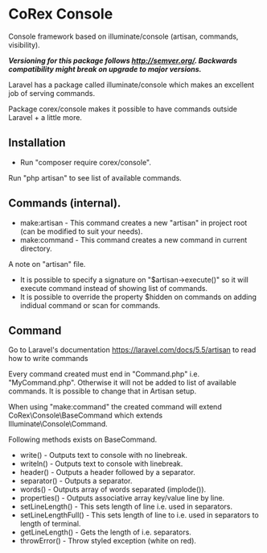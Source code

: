 # CoRex Console
Console framework based on illuminate/console (artisan, commands, visibility).

**_Versioning for this package follows http://semver.org/. Backwards compatibility might break on upgrade to major versions._**

Laravel has a package called illuminate/console which makes an excellent job of serving commands.

Package corex/console makes it possible to have commands outside Laravel + a little more.

## Installation
- Run "composer require corex/console".

Run "php artisan" to see list of available commands.


## Commands (internal).
- make:artisan - This command creates a new "artisan" in project root (can be modified to suit your needs).
- make:command - This command creates a new command in current directory.

A note on "artisan" file.
- It is possible to specify a signature on "$artisan->execute()" so it will execute command instead of showing list of commands.
- It is possible to override the property $hidden on commands on adding indidual command or scan for commands.


## Command
Go to Laravel's documentation https://laravel.com/docs/5.5/artisan to read how to write commands

Every command created must end in "Command.php" i.e. "MyCommand.php". Otherwise it will not be added to list of available commands. It is possible to change that in Artisan setup.

When using "make:command" the created command will extend CoRex\Console\BaseCommand which extends Illuminate\Console\Command.

Following methods exists on BaseCommand.
- write() - Outputs text to console with no linebreak.
- writeln() - Outputs text to console with linebreak.
- header() - Outputs a header followed by a separator.
- separator() - Outputs a separator.
- words() - Outputs array of words separated (implode()).
- properties() - Outputs associative array key/value line by line.
- setLineLength() - This sets length of line i.e. used in separators.
- setLineLengthFull() - This sets length of line to i.e. used in separators to length of terminal.
- getLineLength() - Gets the length of i.e. separators.
- throwError() - Throw styled exception (white on red).
